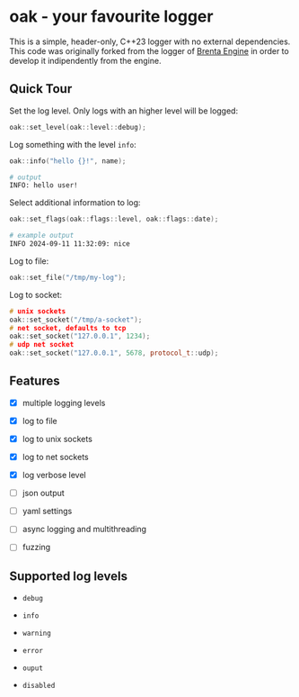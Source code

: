 # oak - your favourite logger

This is a simple, header-only, C++23 logger with no external dependencies.
This code was originally forked from the logger of [Brenta Engine](https://github.com/San7o/Brenta-Engine)
in order to develop it indipendently from the engine.

## Quick Tour
Set the log level. Only logs with an higher level will be logged:
```c++
oak::set_level(oak::level::debug);
```

Log something with the level `info`:
```c++
oak::info("hello {}!", name);
```
```bash
# output
INFO: hello user!
```

Select additional information to log:
```c++
oak::set_flags(oak::flags::level, oak::flags::date);
```
```bash
# example output
INFO 2024-09-11 11:32:09: nice
```

Log to file:
```c++
oak::set_file("/tmp/my-log");
```

Log to socket:
```c++
# unix sockets
oak::set_socket("/tmp/a-socket");
# net socket, defaults to tcp
oak::set_socket("127.0.0.1", 1234);
# udp net socket
oak::set_socket("127.0.0.1", 5678, protocol_t::udp);
```

## Features

- [x] multiple logging levels

- [x] log to file

- [x] log to unix sockets

- [x] log to net sockets

- [x] log verbose level

- [ ] json output

- [ ] yaml settings

- [ ] async logging and multithreading

- [ ] fuzzing

## Supported log levels

- `debug`

- `info`

- `warning`

- `error`

- `ouput`

- `disabled`
